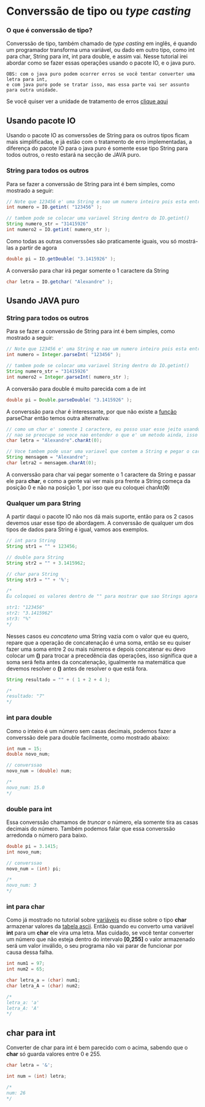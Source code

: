 # Converssão de tipo ou *type casting*

### O que é converssão de tipo?
Converssão de tipo, também chamado de *type casting* em inglês, é quando um programador transforma uma variável, ou dado em outro tipo, como int para char, String para int, int para double, e assim vai. Nesse tutorial irei abordar como se fazer essas operações usando o pacote IO, e o java puro.

```
OBS: com o java puro podem ocorrer erros se você tentar converter uma letra para int,
e com java puro pode se tratar isso, mas essa parte vai ser assunto para outra unidade.
```

Se você quiser ver a unidade de tratamento de erros [clique aqui](https://github.com/AlexandreVelloso/Introducao_JAVA/tree/master/Tratamento%20de%20excecoes)

## Usando pacote IO
Usando o pacote IO as converssões de String para os outros tipos ficam mais simplificadas, e já estão com o tratamento de erro implementadas, a diferença do pacote IO para o java puro é somente esse tipo String para todos outros, o resto estará na secção de JAVA puro.

### String para todos os outros
Para se fazer a converssão de String para int é bem simples, como mostrado a seguir:

```java
// Note que 123456 e' uma String e nao um numero inteiro pois esta entre ""
int numero = IO.getint( "123456" );

// tambem pode se colocar uma variavel String dentro do IO.getint()
String numero_str = "31415926"
int numero2 = IO.getint( numero_str );
```

Como todas as outras converssões são praticamente iguais, vou só mostrá-las a partir de agora

```java
double pi = IO.getDouble( "3.1415926" );
```

A conversão para char irá pegar somente o 1 caractere da String

```java
char letra = IO.getchar( "Alexandre" );
```

## Usando JAVA puro

### String para todos os outros
Para se fazer a converssão de String para int é bem simples, como mostrado a seguir:

```java
// Note que 123456 e' uma String e nao um numero inteiro pois esta entre ""
int numero = Integer.parseInt( "123456" );

// tambem pode se colocar uma variavel String dentro do IO.getint()
String numero_str = "31415926"
int numero2 = Integer.parseInt( numero_str );
```

A conversão para double é muito parecida com a de int

```java
double pi = Double.parseDouble( "3.1415926" );
```

A converssão para char é interessante, por que não existe a [função](https://github.com/AlexandreVelloso/Introducao_JAVA/tree/master/Metodos%20e%20funcoes) parseChar então temos outra alternativa:

```java
// como um char e' somente 1 caractere, eu posso usar esse jeito usando o metodo charAt(),
// nao se preocupe se voce nao entender o que e' um metodo ainda, isso sera explicado no futuro
char letra = "Alexandre".charAt(0);

// Voce tambem pode usar uma variavel que contem a String e pegar o caractere
String mensagem = "Alexandre";
char letra2 = mensagem.charAt(0);
```

A converssão para char vai pegar somente o 1 caractere da String e passar ele para **char**, e como a gente vai ver mais pra frente a String começa da posição 0 e não na posição 1, por isso que eu coloquei charAt(**0**)

### Qualquer um para String

A partir daqui o pacote IO não nos dá mais suporte, então para os 2 casos devemos usar esse tipo de abordagem. A converssão de qualquer um dos tipos de dados para String é igual, vamos aos exemplos.

```java
// int para String
String str1 = "" + 123456;

// double para String
String str2 = "" + 3.1415962;

// char para String
String str3 = "" + '%';

/*
Eu coloquei os valores dentro de "" para mostrar que sao Strings agora

str1: "123456"
str2: "3.1415962"
str3: "%"
*/
```

Nesses casos eu *concateno* uma String vazia com o valor que eu quero, repare que a operação de concatenação é uma soma, então se eu quiser fazer uma soma entre 2 ou mais números e depois concatenar eu devo colocar um **()** para trocar a precedência das operações, isso significa que a soma será feita antes da concatenação, igualmente na matemática que devemos resolver o **()** antes de resolver o que está fora.

```java
String resultado = "" + ( 1 + 2 + 4 );

/*
resultado: "7"
*/
```

### int para double
Como o inteiro é um número sem casas decimais, podemos fazer a converssão dele para double facilmente, como mostrado abaixo:
```java
int num = 15;
double novo_num;

// converssao
novo_num = (double) num;

/*
novo_num: 15.0
*/
```

### double para int
Essa converssão chamamos de *truncar* o número, ela somente tira as casas decimais do número. Também podemos falar que essa converssão arredonda o número para baixo.
```java
double pi = 3.1415;
int novo_num;

// converssao
novo_num = (int) pi;

/*
novo_num: 3
*/
```

### int para char
Como já mostrado no tutorial sobre [variáveis](https://github.com/AlexandreVelloso/Introducao_JAVA/tree/master/Variaveis) eu disse sobre o tipo **char** armazenar valores da [tabela ascii](http://www.ricardoarrigoni.com.br/tabela-ascii-completa/). Então quando eu converto uma variável **int** para um **char** ele vira uma letra. Mas cuidado, se você tentar converter um número que não esteja dentro do intervalo **[0,255]** o valor armazenado será um valor inválido, o seu programa não vai parar de funcionar por causa dessa falha.

```java
int num1 = 97;
int num2 = 65;

char letra_a = (char) num1;
char letra_A = (char) num2;

/*
letra_a: 'a'
letra_A: 'A'
*/
```

## char para int
Converter de char para int é bem parecido com o acima, sabendo que o **char** só guarda valores entre 0 e 255.

```java
char letra = '&';

int num = (int) letra;

/*
num: 26
*/
```
